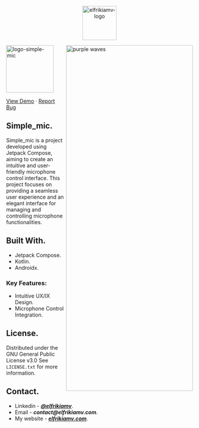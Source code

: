 <p align="center">
  <img height="92" alt="elfrikiamv-logo" src="https://elfrikiamv.com/media/img/logo-elfrikiamv-dev-light-en-horizontal.webp">
</p>

<img align="right" width="342" height="933" alt="purple waves" src="https://elfrikiamv.com/media/img/bg-purple-wave.webp"/>

<p align="start">
  <img height="128" alt="logo-simple-mic" src="https://elfrikiamv.com/media/img/logo-simple-mic.webp"/>
  
</p>
<a href="http://elfrikiamv.com/simple-mic/">View Demo</a>
    ·
<a href="https://github.com/elfrikiamv/simple_mic/issues/">Report Bug</a>
<div>

## Simple_mic.

Simple_mic is a project developed using Jetpack Compose, aiming to create an intuitive and user-friendly microphone control interface. This project focuses on providing a seamless user experience and an elegant interface for managing and controlling microphone functionalities.

## Built With.

- Jetpack Compose.
- Kotlin.
- Androidx.

### Key Features:

- Intuitive UX/IX Design.
- Microphone Control Integration.

## License.

Distributed under the GNU General Public License v3.0
See `LICENSE.txt` for more information.

## Contact.

- Linkedin - **_[@elfrikiamv](https://www.linkedin.com/in/elfrikiamv/)_**.
- Email - **_contact@elfrikiamv.com_**.
- My website - **_[elfrikiamv.com](https://elfrikiamv.com)_**.
